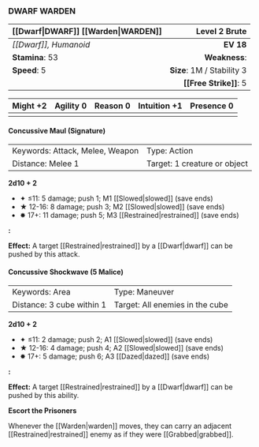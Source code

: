 ### DWARF WARDEN

| [[Dwarf\|DWARF]] [[Warden\|WARDEN]] |          **Level 2 Brute** |
| :---------------------------------- | -------------------------: |
| *[[Dwarf]], Humanoid*               |                  **EV 18** |
| **Stamina**: 53                     |              **Weakness**: |
| **Speed**: 5                        | **Size**: 1M / Stability 3 |
|                                     |     **[[Free Strike]]**: 5 |

| **Might** +2 | **Agility** 0 | **Reason** 0 | **Intuition** +1 | **Presence** 0 |
| ------------ | ------------- | ------------ | ---------------- | -------------- |
|              |               |              |                  |                |

#### Concussive Maul (Signature)

|                                 |                              |
| :------------------------------ | :--------------------------- |
| Keywords: Attack, Melee, Weapon | Type: Action                 |
| Distance: Melee 1               | Target: 1 creature or object |

**2d10 + 2**

- ✦ ≤11: 5 damage; push 1; M1 [[Slowed|slowed]] (save ends)
- ★ 12-16: 8 damage; push 3; M2 [[Slowed|slowed]] (save ends)
- ✸ 17+: 11 damage; push 5; M3 [[Restrained|restrained]] (save ends)

**:**

**Effect:** A target [[Restrained|restrained]] by a [[Dwarf|dwarf]] can be pushed by this attack.

#### Concussive Shockwave (5 Malice)

|                           |                                 |
| :------------------------ | :------------------------------ |
| Keywords: Area            | Type: Maneuver                  |
| Distance: 3 cube within 1 | Target: All enemies in the cube |

**2d10 + 2**

- ✦ ≤11: 2 damage; push 2; A1 [[Slowed|slowed]] (save ends)
- ★ 12-16: 4 damage; push 4; A2 [[Slowed|slowed]] (save ends)
- ✸ 17+: 5 damage; push 6; A3 [[Dazed|dazed]] (save ends)

**:**

**Effect:** A target [[Restrained|restrained]] by a [[Dwarf|dwarf]] can be pushed by this ability.

**Escort the Prisoners**

Whenever the [[Warden|warden]] moves, they can carry an adjacent [[Restrained|restrained]] enemy as if they were [[Grabbed|grabbed]].
